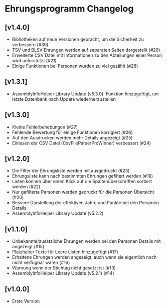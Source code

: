 # Ehrungsprogramm Changelog

## [v1.4.0]

- Bibliotheken auf neue Versionen gebracht, um die Sicherheit zu verbessern (#30)
- TSV und BLSV Ehrungen werden auf separaten Seiten dargestellt (#29)
- Erweiterte CSV Datei mit Informationen zu den Abteilungen einer Person wird unterstützt (#21)
- Einige Funktionen bei Personen wurden zu viel gezählt (#28)

## [v1.3.1]

- AssemblyInfoHelper Library Update (v5.3.0): Funktion hinzugefügt, um letzte Datenbank nach Update wiederherzustellen

## [v1.3.0]

- Kleine Fehlerbehebungen (#27)
- Fehlende Bewertung für einige Funktionen korrigiert (#26)
- Auf den Ausdrucken werden mehr Details angezeigt (#25)
- Einlesen der CSV Datei (CsvFileParserProWinner) verbessert (#24)

## [v1.2.0]

- Die Filter der Ehrungsliste werden mit ausgedruckt (#23)
- Ehrungsliste kann nach bestimmten Ehrungen gefiltert werden (#19)
- Listen können über einen Klick auf die Spaltenüberschriften sortiert werden (#22)
- Nur gefilterte Personen werden gedruckt für die Personen Übersicht (#20)
- Bessere Darstellung der effektiven Jahre und Punkte bei den Personen Details
- AssemblyInfoHelper Library Update (v5.2.2)

## [v1.1.0]

- Unbekannte/zusätzliche Ehrungen werden bei den Personen Details mit angezeigt (#15)
- Platzhalter Texte für Leere Listen hinzugefügt (#17)
- Erhaltene Ehrungen werden angezeigt, auch wenn sie eigentlich noch nicht verfügbar wären (#16)
- Warnung wenn der Stichtag nicht gesetzt ist (#13)
- AssemblyInfoHelper Library Update (v5.2.1) (#14)

## [v1.0.0]

- Erste Version